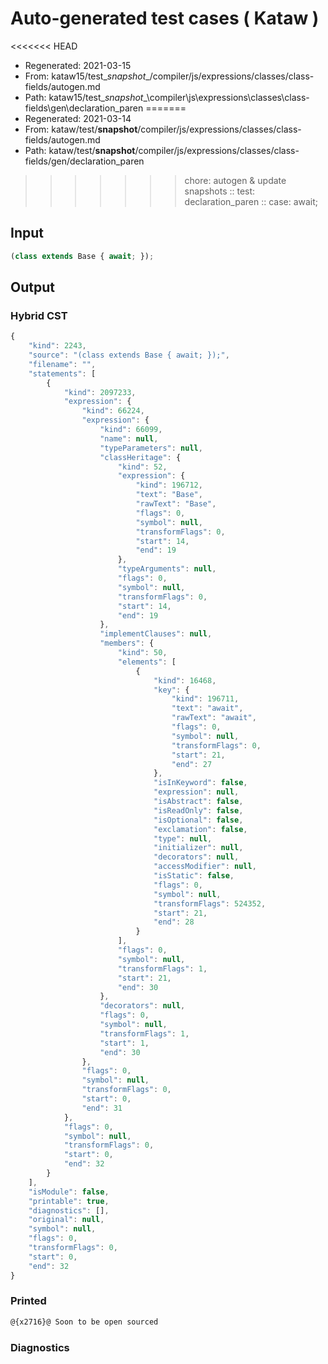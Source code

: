 # Auto-generated test cases ( Kataw )
<<<<<<< HEAD
- Regenerated: 2021-03-15
- From: kataw15/test\__snapshot__/compiler/js/expressions/classes/class-fields/autogen.md
- Path: kataw15/test\__snapshot__\compiler\js\expressions\classes\class-fields\gen\declaration_paren
=======
- Regenerated: 2021-03-14
- From: kataw/test/__snapshot__/compiler/js/expressions/classes/class-fields/autogen.md
- Path: kataw/test/__snapshot__/compiler/js/expressions/classes/class-fields/gen/declaration_paren
>>>>>>> chore: autogen & update snapshots
> :: test: declaration_paren
> :: case: await;
## Input

`````js
(class extends Base { await; });
`````

## Output

### Hybrid CST

```javascript
{
    "kind": 2243,
    "source": "(class extends Base { await; });",
    "filename": "",
    "statements": [
        {
            "kind": 2097233,
            "expression": {
                "kind": 66224,
                "expression": {
                    "kind": 66099,
                    "name": null,
                    "typeParameters": null,
                    "classHeritage": {
                        "kind": 52,
                        "expression": {
                            "kind": 196712,
                            "text": "Base",
                            "rawText": "Base",
                            "flags": 0,
                            "symbol": null,
                            "transformFlags": 0,
                            "start": 14,
                            "end": 19
                        },
                        "typeArguments": null,
                        "flags": 0,
                        "symbol": null,
                        "transformFlags": 0,
                        "start": 14,
                        "end": 19
                    },
                    "implementClauses": null,
                    "members": {
                        "kind": 50,
                        "elements": [
                            {
                                "kind": 16468,
                                "key": {
                                    "kind": 196711,
                                    "text": "await",
                                    "rawText": "await",
                                    "flags": 0,
                                    "symbol": null,
                                    "transformFlags": 0,
                                    "start": 21,
                                    "end": 27
                                },
                                "isInKeyword": false,
                                "expression": null,
                                "isAbstract": false,
                                "isReadOnly": false,
                                "isOptional": false,
                                "exclamation": false,
                                "type": null,
                                "initializer": null,
                                "decorators": null,
                                "accessModifier": null,
                                "isStatic": false,
                                "flags": 0,
                                "symbol": null,
                                "transformFlags": 524352,
                                "start": 21,
                                "end": 28
                            }
                        ],
                        "flags": 0,
                        "symbol": null,
                        "transformFlags": 1,
                        "start": 21,
                        "end": 30
                    },
                    "decorators": null,
                    "flags": 0,
                    "symbol": null,
                    "transformFlags": 1,
                    "start": 1,
                    "end": 30
                },
                "flags": 0,
                "symbol": null,
                "transformFlags": 0,
                "start": 0,
                "end": 31
            },
            "flags": 0,
            "symbol": null,
            "transformFlags": 0,
            "start": 0,
            "end": 32
        }
    ],
    "isModule": false,
    "printable": true,
    "diagnostics": [],
    "original": null,
    "symbol": null,
    "flags": 0,
    "transformFlags": 0,
    "start": 0,
    "end": 32
}
```

### Printed

```javascript
@{x2716}@ Soon to be open sourced
```

### Diagnostics

```javascript

```

